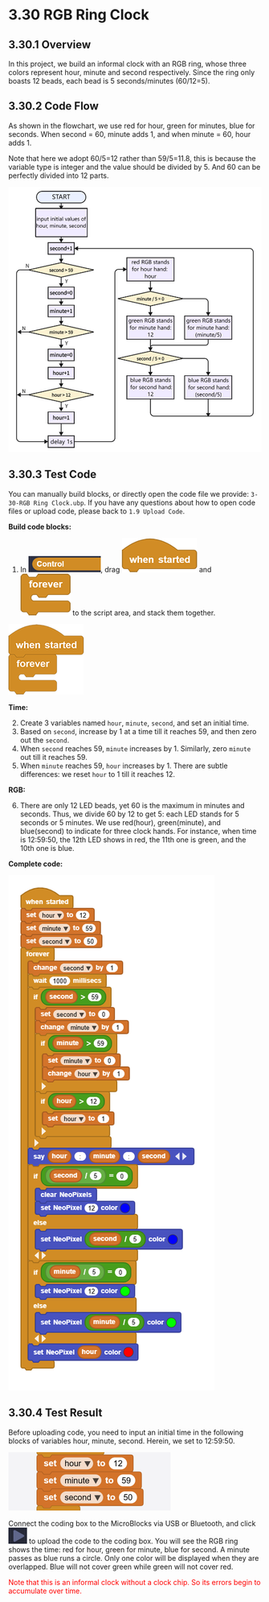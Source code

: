 # 3.30 RGB Ring Clock

## 3.30.1 Overview

In this project, we build an informal clock with an RGB ring, whose three colors represent hour, minute and second respectively. Since the ring only boasts 12 beads, each bead is 5 seconds/minutes (60/12=5).

## 3.30.2 Code Flow

As shown in the flowchart, we use red for hour, green for minutes, blue for seconds. When second = 60, minute adds 1, and when minute = 60, hour adds 1. 

Note that here we adopt 60/5=12 rather than 59/5=11.8, this is because the variable type is integer and the value should be divided by 5. And 60 can be perfectly divided into 12 parts.

![t180](./media/t180.png)

## 3.30.3 Test Code

You can manually build blocks, or directly open the code file we provide: `3-30-RGB Ring Clock.ubp`. If you have any questions about how to open code files or upload code, please back to `1.9 Upload Code`.

**Build code blocks:**

1. In ![](./media/control.png), drag ![](./media/t1.png) and ![](./media/t2.png) to the script area, and stack them together.

![t34](./media/t34.png)

**Time:**

2. Create 3 variables named `hour`, `minute`, `second`, and set an initial time.
3. Based on `second`, increase by 1 at a time till it reaches 59, and then zero out the `second`.
4. When `second` reaches 59, `minute` increases by 1. Similarly, zero `minute` out till it reaches 59.
5. When `minute` reaches 59, `hour` increases by 1. There are subtle differences: we reset `hour` to 1 till it reaches 12.

**RGB:**

6. There are only 12 LED beads, yet 60 is the maximum in minutes and seconds. Thus, we divide 60 by 12 to get 5: each LED stands for 5 seconds or 5 minutes. We use red(hour), green(minute), and blue(second) to indicate for three clock hands. For instance, when time is 12:59:50, the 12th LED shows in red, the 11th one is green, and the 10th one is blue.

**Complete code:**

![t181](./media/t181.png)

## 3.30.4 Test Result

Before uploading code, you need to input an initial time in the following blocks of variables hour, minute, second. Herein, we set to 12:59:50.

![t182](./media/t182.png)

Connect the coding box to the MicroBlocks via USB or Bluetooth, and click ![t59](./media/t59.png) to upload the code to the coding box. You will see the RGB ring shows the time: red for hour, green for minute, blue for second. A minute passes as blue runs a circle. Only one color will be displayed when they are overlapped. Blue will not cover green while green will not cover red. 

<p style="color:red;">Note that this is an informal clock without a clock chip. So its errors begin to accumulate over time.</p>

# 